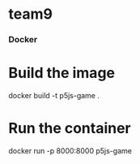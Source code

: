 # team9

### Docker

# Build the image
docker build -t p5js-game .

# Run the container
docker run -p 8000:8000 p5js-game